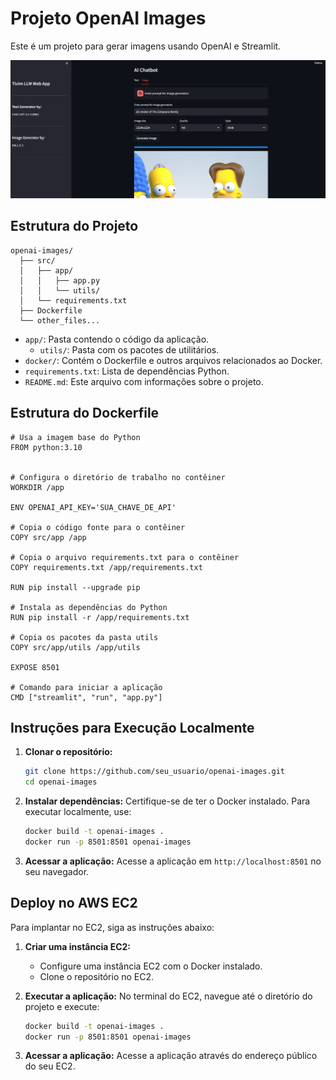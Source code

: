 # Projeto OpenAI Images

Este é um projeto para gerar imagens usando OpenAI e Streamlit.

![Texto Alternativo da Imagem](images/image_gen.png)


## Estrutura do Projeto

```
openai-images/
  ├── src/
  │   ├── app/
  │   │   ├── app.py
  │   │   └── utils/
  │   └── requirements.txt
  ├── Dockerfile
  └── other_files...
```

- `app/`: Pasta contendo o código da aplicação.
  - `utils/`: Pasta com os pacotes de utilitários.
- `docker/`: Contém o Dockerfile e outros arquivos relacionados ao Docker.
- `requirements.txt`: Lista de dependências Python.
- `README.md`: Este arquivo com informações sobre o projeto.


## Estrutura do Dockerfile
```
# Usa a imagem base do Python
FROM python:3.10


# Configura o diretório de trabalho no contêiner
WORKDIR /app

ENV OPENAI_API_KEY='SUA_CHAVE_DE_API'

# Copia o código fonte para o contêiner
COPY src/app /app

# Copia o arquivo requirements.txt para o contêiner
COPY requirements.txt /app/requirements.txt

RUN pip install --upgrade pip

# Instala as dependências do Python
RUN pip install -r /app/requirements.txt

# Copia os pacotes da pasta utils
COPY src/app/utils /app/utils

EXPOSE 8501

# Comando para iniciar a aplicação
CMD ["streamlit", "run", "app.py"]
```

## Instruções para Execução Localmente

1. **Clonar o repositório:**
   ```bash
   git clone https://github.com/seu_usuario/openai-images.git
   cd openai-images
   ```

2. **Instalar dependências:**
   Certifique-se de ter o Docker instalado. Para executar localmente, use:
   ```bash
   docker build -t openai-images .
   docker run -p 8501:8501 openai-images
   ```

3. **Acessar a aplicação:**
   Acesse a aplicação em `http://localhost:8501` no seu navegador.

## Deploy no AWS EC2

Para implantar no EC2, siga as instruções abaixo:

1. **Criar uma instância EC2:**
   - Configure uma instância EC2 com o Docker instalado.
   - Clone o repositório no EC2.

2. **Executar a aplicação:**
   No terminal do EC2, navegue até o diretório do projeto e execute:
   ```bash
   docker build -t openai-images .
   docker run -p 8501:8501 openai-images
   ```

3. **Acessar a aplicação:**
   Acesse a aplicação através do endereço público do seu EC2.